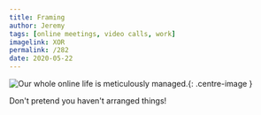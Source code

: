 ```yaml
---
title: Framing
author: Jeremy
tags: [online meetings, video calls, work]
imagelink: XOR
permalink: /282
date: 2020-05-22
---
```


![Our whole online life is meticulously managed.](https://res.cloudinary.com/dh3hm8pb7/image/upload/c_scale,q_auto:best/v1535842782/Handwaving/Published/Framing.png){: .centre-image }

Don't pretend you haven't arranged things!
